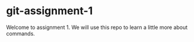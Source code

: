 # git-assignment-1
Welcome to assignment 1. We will use this repo to learn a little more about commands.
